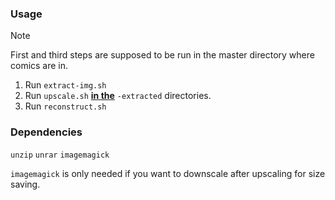 ### Usage

> [!NOTE]
> First and third steps are supposed to be run in the master directory where comics are in.

1. Run ``extract-img.sh``
2. Run ``upscale.sh`` <ins>**in the**</ins> ``-extracted`` directories.
3. Run ``reconstruct.sh``

### Dependencies
``unzip`` ``unrar`` ``imagemagick``

``imagemagick`` is only needed if you want to downscale after upscaling for size saving.